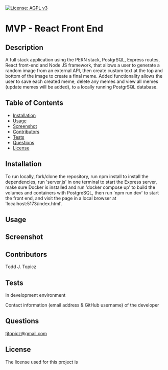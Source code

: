 

[![License: AGPL v3](https://img.shields.io/badge/License-AGPL_v3-blue.svg)](https://www.gnu.org/licenses/agpl-3.0)


# MVP - React Front End

## Description
A full stack application using the PERN stack, PostgrSQL, Express routes, React front-end and Node JS framework, that allows a user to generate a random image from an external API, then create custom text at the top and bottom of the image to create a final meme. Added functionality allows the user to save each created meme, delete any memes and view all memes (update memes will be added), to a locally running PostgrSQL database.

## Table of Contents
* [Installation](#installation)
* [Usage](#usage)
* [Screenshot](#screenshot)
* [Contributors](#contributors)
* [Tests](#tests)
* [Questions](#questions)
* [License](#license) 

## Installation
To run locally, fork/clone the repository, run npm install to install the dependencies, run 'server.js' in one terminal to start the Express server, make sure Docker is installed and run 'docker compose up' to build the volumes and containers with PostgreSQL, then run 'npm run dev' to start the front end, and visit the page in a local browser at 'localhost:5173/index.html'.

## Usage


## Screenshot


## Contributors
Todd J. Topicz

## Tests
In development environment

Contact information (email address & GitHub username) of the developer
## Questions
tjtopicz@gmail.com

## License

The license used for this project is 

